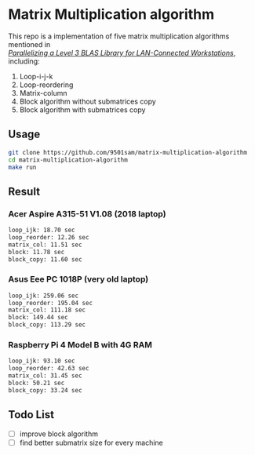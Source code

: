 # Matrix Multiplication algorithm
This repo is a implementation of five matrix multiplication algorithms mentioned in  
*[Parallelizing a Level 3 BLAS Library for LAN-Connected Workstations](https://ir.nctu.edu.tw/handle/11536/149370)*,  
including:
1. Loop-i-j-k
2. Loop-reordering
3. Matrix-column
4. Block algorithm without submatrices copy
5. Block algorithm with submatrices copy

## Usage

```sh
git clone https://github.com/9501sam/matrix-multiplication-algorithm
cd matrix-multiplication-algorithm
make run
```

## Result
### Acer Aspire A315-51 V1.08 (2018 laptop)
```sh
loop_ijk: 18.70 sec
loop_reorder: 12.26 sec
matrix_col: 11.51 sec
block: 11.78 sec
block_copy: 11.60 sec
```

### Asus Eee PC 1018P (very old laptop)
```sh
loop_ijk: 259.06 sec
loop_reorder: 195.04 sec
matrix_col: 111.18 sec
block: 149.44 sec
block_copy: 113.29 sec
```

### Raspberry Pi 4 Model B with 4G RAM
```sh
loop_ijk: 93.10 sec
loop_reorder: 42.63 sec
matrix_col: 31.45 sec
block: 50.21 sec
block_copy: 33.24 sec
```

## Todo List
- [ ] improve block algorithm
- [ ] find better submatrix size for every machine

